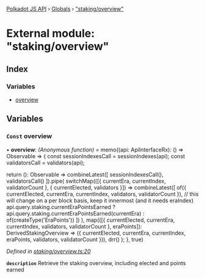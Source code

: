 [Polkadot JS API](../README.md) › [Globals](../globals.md) › ["staking/overview"](_staking_overview_.md)

# External module: "staking/overview"

## Index

### Variables

* [overview](_staking_overview_.md#const-overview)

## Variables

### `Const` overview

• **overview**: *(Anonymous function)* =  memo((api: ApiInterfaceRx): () => Observable<DerivedStakingOverview> => {
  const sessionIndexesCall = sessionIndexes(api);
  const validatorsCall = validators(api);

  return (): Observable<DerivedStakingOverview> =>
    combineLatest([
      sessionIndexesCall(),
      validatorsCall()
    ]).pipe(
      switchMap(([{ currentEra, currentIndex, validatorCount }, { currentElected, validators }]) =>
        combineLatest([
          of({ currentElected, currentEra, currentIndex, validators, validatorCount }),
          // this will change on a per block basis, keep it innermost (and it needs eraIndex)
          api.query.staking.currentEraPointsEarned
            ? api.query.staking.currentEraPointsEarned<EraPoints>(currentEra)
            : of(createType('EraPoints'))
        ])
      ),
      map(([{ currentElected, currentEra, currentIndex, validators, validatorCount }, eraPoints]): DerivedStakingOverview => ({
        currentElected, currentEra, currentIndex, eraPoints, validators, validatorCount
      })),
      drr()
    );
}, true)

*Defined in [staking/overview.ts:20](https://github.com/polkadot-js/api/blob/cba5710fec/packages/api-derive/src/staking/overview.ts#L20)*

**`description`** Retrieve the staking overview, including elected and points earned
